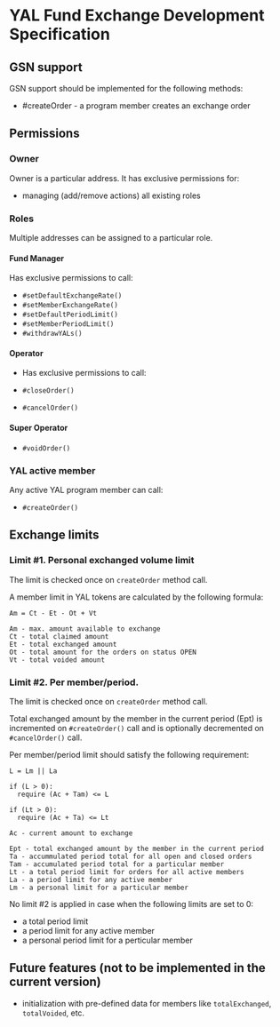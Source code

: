 # YAL Fund Exchange Development Specification

## GSN support

GSN support should be implemented for the following methods:

* #createOrder - a program member creates an exchange order

## Permissions
### Owner

Owner is a particular address. It has exclusive permissions for:

* managing (add/remove actions) all existing roles

### Roles

Multiple addresses can be assigned to a particular role.

#### Fund Manager

Has exclusive permissions to call:

- `#setDefaultExchangeRate()`
- `#setMemberExchangeRate()`
- `#setDefaultPeriodLimit()`
- `#setMemberPeriodLimit()`
- `#withdrawYALs()`

#### Operator

- Has exclusive permissions to call:

- `#closeOrder()`
- `#cancelOrder()`

#### Super Operator

- `#voidOrder()`

### YAL active member

Any active YAL program member can call:

- `#createOrder()`

## Exchange limits


### Limit #1. Personal exchanged volume limit

The limit is checked once on `createOrder` method call.

A member limit in YAL tokens are calculated by the following formula:

```
Am = Ct - Et - Ot + Vt

Am - max. amount available to exchange
Ct - total claimed amount
Et - total exchanged amount
Ot - total amount for the orders on status OPEN
Vt - total voided amount
```

### Limit #2. Per member/period.

The limit is checked once on `createOrder` method call.

Total exchanged amount by the member in the current period (Ept) is incremented on `#createOrder()` call and is optionally decremented on `#cancelOrder()` call.

Per member/period limit should satisfy the following requirement:

```
L = Lm || La

if (L > 0):
  require (Ac + Tam) <= L
  
if (Lt > 0):
  require (Ac + Ta) <= Lt

Ac - current amount to exchange

Ept - total exchanged amount by the member in the current period
Ta - accummulated period total for all open and closed orders
Tam - accumulated period total for a particular member
Lt - a total period limit for orders for all active members
La - a period limit for any active member
Lm - a personal limit for a particular member

```

No limit #2 is applied in case when the following limits are set to 0:
- a total period limit
- a period limit for any active member
- a personal period limit for a perticular member

## Future features (not to be implemented in the current version)

* initialization with pre-defined data for members like `totalExchanged`, `totalVoided`, etc.
